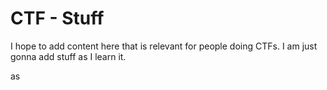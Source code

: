 # CTF - Stuff

I hope to add content here that is relevant for people doing CTFs. I am just gonna add stuff as I learn it.



as


